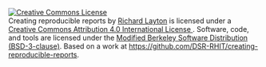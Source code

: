 <p>
<a rel="license" href="http://creativecommons.org/licenses/by/4.0/"><img alt="Creative Commons License" style="border-width:0" src="https://i.creativecommons.org/l/by/4.0/88x31.png" /></a><br />
Creating reproducible reports by <a href="https://github.com/graphdr">Richard Layton</a> is licensed under a  <a rel="license" href="http://creativecommons.org/licenses/by/4.0/">
Creative Commons Attribution 4.0 International License
</a>.
Software, code, and tools are licensed under the <a href="http://dsr-rhit.github.io/creating-reproducible-reports/pages/bsd3.html">Modified Berkeley Software Distribution (BSD-3-clause)</a>. 
Based on a work at <a xmlns:dct="http://purl.org/dc/terms/" href="https://github.com/DSR-RHIT/creating-reproducible-reports" rel="dct:source">https://github.com/DSR-RHIT/creating-reproducible-reports</a>.</p>







